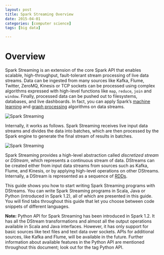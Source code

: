 ```yaml
---
layout: post
title: Spark Streaming Overview
date: 2015-04-01
categories: [computer science]
tags: [big data]

---
```



Overview
========

Spark Streaming is an extension of the core Spark API that enables
scalable, high-throughput, fault-tolerant stream processing of live data
streams. Data can be ingested from many sources like Kafka, Flume,
Twitter, ZeroMQ, Kinesis or TCP sockets can be processed using complex
algorithms expressed with high-level functions like `map`, `reduce`,
`join` and `window`. Finally, processed data can be pushed out to
filesystems, databases, and live dashboards. In fact, you can apply
Spark’s [machine learning](http://spark.apache.org/docs/latest/mllib-guide.html) and [graph
processing](http://spark.apache.org/docs/latest/graphx-programming-guide.html) algorithms on data streams.

![Spark
Streaming](http://spark.apache.org/docs/latest/img/streaming-arch.png "Spark Streaming architecture")

Internally, it works as follows. Spark Streaming receives live input
data streams and divides the data into batches, which are then processed
by the Spark engine to generate the final stream of results in batches.

![Spark Streaming](http://spark.apache.org/docs/latest/img/streaming-flow.png "Spark Streaming data flow")

Spark Streaming provides a high-level abstraction called *discretized
stream* or *DStream*, which represents a continuous stream of data.
DStreams can be created either from input data streams from sources such
as Kafka, Flume, and Kinesis, or by applying high-level operations on
other DStreams. Internally, a DStream is represented as a sequence of
[RDDs](http://spark.apache.org/docs/latest/api/scala/index.html#org.apache.spark.rdd.RDD).

This guide shows you how to start writing Spark Streaming programs with
DStreams. You can write Spark Streaming programs in Scala, Java or
Python (introduced in Spark 1.2), all of which are presented in this
guide. You will find tabs throughout this guide that let you choose
between code snippets of different languages.

**Note:** Python API for Spark Streaming has been introduced in Spark
1.2. It has all the DStream transformations and almost all the output
operations available in Scala and Java interfaces. However, it has only
support for basic sources like text files and text data over sockets.
APIs for additional sources, like Kafka and Flume, will be available in
the future. Further information about available features in the Python
API are mentioned throughout this document; look out for the tag Python
API.
